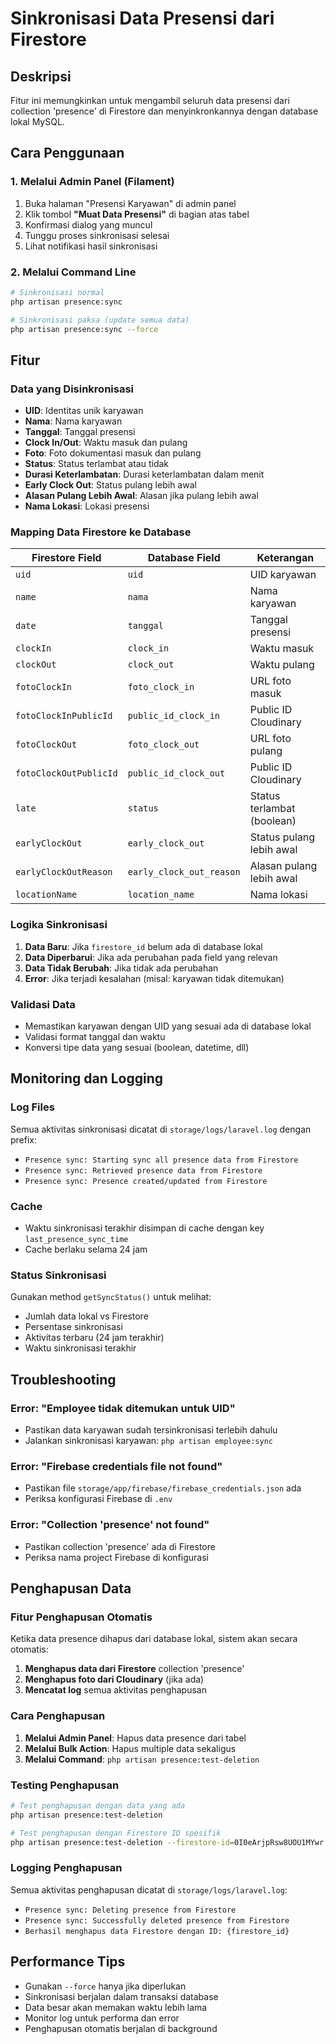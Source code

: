 # Sinkronisasi Data Presensi dari Firestore

## Deskripsi
Fitur ini memungkinkan untuk mengambil seluruh data presensi dari collection 'presence' di Firestore dan menyinkronkannya dengan database lokal MySQL.

## Cara Penggunaan

### 1. Melalui Admin Panel (Filament)
1. Buka halaman "Presensi Karyawan" di admin panel
2. Klik tombol **"Muat Data Presensi"** di bagian atas tabel
3. Konfirmasi dialog yang muncul
4. Tunggu proses sinkronisasi selesai
5. Lihat notifikasi hasil sinkronisasi

### 2. Melalui Command Line
```bash
# Sinkronisasi normal
php artisan presence:sync

# Sinkronisasi paksa (update semua data)
php artisan presence:sync --force
```

## Fitur

### Data yang Disinkronisasi
- **UID**: Identitas unik karyawan
- **Nama**: Nama karyawan
- **Tanggal**: Tanggal presensi
- **Clock In/Out**: Waktu masuk dan pulang
- **Foto**: Foto dokumentasi masuk dan pulang
- **Status**: Status terlambat atau tidak
- **Durasi Keterlambatan**: Durasi keterlambatan dalam menit
- **Early Clock Out**: Status pulang lebih awal
- **Alasan Pulang Lebih Awal**: Alasan jika pulang lebih awal
- **Nama Lokasi**: Lokasi presensi

### Mapping Data Firestore ke Database
| Firestore Field | Database Field | Keterangan |
|----------------|----------------|------------|
| `uid` | `uid` | UID karyawan |
| `name` | `nama` | Nama karyawan |
| `date` | `tanggal` | Tanggal presensi |
| `clockIn` | `clock_in` | Waktu masuk |
| `clockOut` | `clock_out` | Waktu pulang |
| `fotoClockIn` | `foto_clock_in` | URL foto masuk |
| `fotoClockInPublicId` | `public_id_clock_in` | Public ID Cloudinary |
| `fotoClockOut` | `foto_clock_out` | URL foto pulang |
| `fotoClockOutPublicId` | `public_id_clock_out` | Public ID Cloudinary |
| `late` | `status` | Status terlambat (boolean) |
| `earlyClockOut` | `early_clock_out` | Status pulang lebih awal |
| `earlyClockOutReason` | `early_clock_out_reason` | Alasan pulang lebih awal |
| `locationName` | `location_name` | Nama lokasi |

### Logika Sinkronisasi
1. **Data Baru**: Jika `firestore_id` belum ada di database lokal
2. **Data Diperbarui**: Jika ada perubahan pada field yang relevan
3. **Data Tidak Berubah**: Jika tidak ada perubahan
4. **Error**: Jika terjadi kesalahan (misal: karyawan tidak ditemukan)

### Validasi Data
- Memastikan karyawan dengan UID yang sesuai ada di database lokal
- Validasi format tanggal dan waktu
- Konversi tipe data yang sesuai (boolean, datetime, dll)

## Monitoring dan Logging

### Log Files
Semua aktivitas sinkronisasi dicatat di `storage/logs/laravel.log` dengan prefix:
- `Presence sync: Starting sync all presence data from Firestore`
- `Presence sync: Retrieved presence data from Firestore`
- `Presence sync: Presence created/updated from Firestore`

### Cache
- Waktu sinkronisasi terakhir disimpan di cache dengan key `last_presence_sync_time`
- Cache berlaku selama 24 jam

### Status Sinkronisasi
Gunakan method `getSyncStatus()` untuk melihat:
- Jumlah data lokal vs Firestore
- Persentase sinkronisasi
- Aktivitas terbaru (24 jam terakhir)
- Waktu sinkronisasi terakhir

## Troubleshooting

### Error: "Employee tidak ditemukan untuk UID"
- Pastikan data karyawan sudah tersinkronisasi terlebih dahulu
- Jalankan sinkronisasi karyawan: `php artisan employee:sync`

### Error: "Firebase credentials file not found"
- Pastikan file `storage/app/firebase/firebase_credentials.json` ada
- Periksa konfigurasi Firebase di `.env`

### Error: "Collection 'presence' not found"
- Pastikan collection 'presence' ada di Firestore
- Periksa nama project Firebase di konfigurasi

## Penghapusan Data

### Fitur Penghapusan Otomatis
Ketika data presence dihapus dari database lokal, sistem akan secara otomatis:
1. **Menghapus data dari Firestore** collection 'presence'
2. **Menghapus foto dari Cloudinary** (jika ada)
3. **Mencatat log** semua aktivitas penghapusan

### Cara Penghapusan
1. **Melalui Admin Panel**: Hapus data presence dari tabel
2. **Melalui Bulk Action**: Hapus multiple data sekaligus
3. **Melalui Command**: `php artisan presence:test-deletion`

### Testing Penghapusan
```bash
# Test penghapusan dengan data yang ada
php artisan presence:test-deletion

# Test penghapusan dengan Firestore ID spesifik
php artisan presence:test-deletion --firestore-id=0I0eArjpRsw8UOU1MYwr
```

### Logging Penghapusan
Semua aktivitas penghapusan dicatat di `storage/logs/laravel.log`:
- `Presence sync: Deleting presence from Firestore`
- `Presence sync: Successfully deleted presence from Firestore`
- `Berhasil menghapus data Firestore dengan ID: {firestore_id}`

## Performance Tips
- Gunakan `--force` hanya jika diperlukan
- Sinkronisasi berjalan dalam transaksi database
- Data besar akan memakan waktu lebih lama
- Monitor log untuk performa dan error
- Penghapusan otomatis berjalan di background

